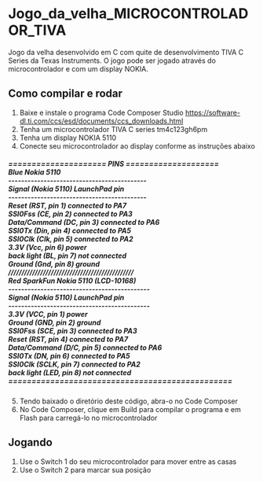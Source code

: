 # Jogo_da_velha_MICROCONTROLADOR_TIVA
Jogo da velha desenvolvido em C com quite de desenvolvimento TIVA C Series da Texas Instruments. O jogo pode ser jogado através do microcontrolador e com um display NOKIA.

<h2> Como compilar e rodar</h2>

1. Baixe e instale o programa Code Composer Studio <https://software-dl.ti.com/ccs/esd/documents/ccs_downloads.html>
2. Tenha um microcontrolador TIVA C series tm4c123gh6pm
3. Tenha um display NOKIA 5110
4. Conecte seu microcontrolador ao display conforme as instruções abaixo

<h5>
===================== PINS ====================  <br>
    Blue Nokia 5110 					<br>
    ------------------------------------------- 	<br>
    Signal        (Nokia 5110) LaunchPad pin 		<br>
    -------------------------------------------		<br>
    Reset         (RST, pin 1) connected to PA7 	<br>
    SSI0Fss       (CE,  pin 2) connected to PA3 	<br>
    Data/Command  (DC,  pin 3) connected to PA6 	<br>
    SSI0Tx        (Din, pin 4) connected to PA5 	<br>
    SSI0Clk       (Clk, pin 5) connected to PA2		<br>
    3.3V          (Vcc, pin 6) power 			<br>
    back light    (BL,  pin 7) not connected 		<br>
    Ground        (Gnd, pin 8) ground 			<br>
///////////////////////////////////////////////		<br>
    Red SparkFun Nokia 5110 (LCD-10168)			<br>
    --------------------------------------------	<br>
    Signal        (Nokia 5110) LaunchPad pin		<br>
    --------------------------------------------	<br>
    3.3V          (VCC, pin 1) power			<br>
    Ground        (GND, pin 2) ground			<br>
    SSI0Fss       (SCE, pin 3) connected to PA3		<br>
    Reset         (RST, pin 4) connected to PA7		<br>
    Data/Command  (D/C, pin 5) connected to PA6		<br>
    SSI0Tx        (DN,  pin 6) connected to PA5		<br>
    SSI0Clk       (SCLK, pin 7) connected to PA2	<br>
    back light    (LED, pin 8) not connected		<br>
================================================	<br>
</h5>

5. Tendo baixado o diretório deste código, abra-o no Code Composer
6. No Code Composer, clique em Build para compilar o programa e em Flash para carregá-lo no microcontrolador

<h2> Jogando </h2>

1. Use o Switch 1 do seu microcontrolador para mover entre as casas
2. Use o Switch 2 para marcar sua posição
